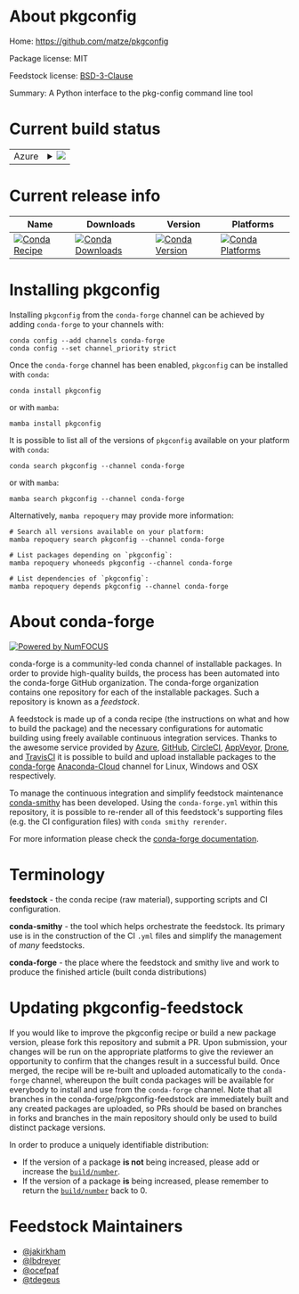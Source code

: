 About pkgconfig
===============

Home: https://github.com/matze/pkgconfig

Package license: MIT

Feedstock license: [BSD-3-Clause](https://github.com/conda-forge/pkgconfig-feedstock/blob/main/LICENSE.txt)

Summary: A Python interface to the pkg-config command line tool

Current build status
====================


<table>
    
  <tr>
    <td>Azure</td>
    <td>
      <details>
        <summary>
          <a href="https://dev.azure.com/conda-forge/feedstock-builds/_build/latest?definitionId=789&branchName=main">
            <img src="https://dev.azure.com/conda-forge/feedstock-builds/_apis/build/status/pkgconfig-feedstock?branchName=main">
          </a>
        </summary>
        <table>
          <thead><tr><th>Variant</th><th>Status</th></tr></thead>
          <tbody><tr>
              <td>linux_64_python3.10.____cpython</td>
              <td>
                <a href="https://dev.azure.com/conda-forge/feedstock-builds/_build/latest?definitionId=789&branchName=main">
                  <img src="https://dev.azure.com/conda-forge/feedstock-builds/_apis/build/status/pkgconfig-feedstock?branchName=main&jobName=linux&configuration=linux_64_python3.10.____cpython" alt="variant">
                </a>
              </td>
            </tr><tr>
              <td>linux_64_python3.11.____cpython</td>
              <td>
                <a href="https://dev.azure.com/conda-forge/feedstock-builds/_build/latest?definitionId=789&branchName=main">
                  <img src="https://dev.azure.com/conda-forge/feedstock-builds/_apis/build/status/pkgconfig-feedstock?branchName=main&jobName=linux&configuration=linux_64_python3.11.____cpython" alt="variant">
                </a>
              </td>
            </tr><tr>
              <td>linux_64_python3.8.____73_pypy</td>
              <td>
                <a href="https://dev.azure.com/conda-forge/feedstock-builds/_build/latest?definitionId=789&branchName=main">
                  <img src="https://dev.azure.com/conda-forge/feedstock-builds/_apis/build/status/pkgconfig-feedstock?branchName=main&jobName=linux&configuration=linux_64_python3.8.____73_pypy" alt="variant">
                </a>
              </td>
            </tr><tr>
              <td>linux_64_python3.8.____cpython</td>
              <td>
                <a href="https://dev.azure.com/conda-forge/feedstock-builds/_build/latest?definitionId=789&branchName=main">
                  <img src="https://dev.azure.com/conda-forge/feedstock-builds/_apis/build/status/pkgconfig-feedstock?branchName=main&jobName=linux&configuration=linux_64_python3.8.____cpython" alt="variant">
                </a>
              </td>
            </tr><tr>
              <td>linux_64_python3.9.____73_pypy</td>
              <td>
                <a href="https://dev.azure.com/conda-forge/feedstock-builds/_build/latest?definitionId=789&branchName=main">
                  <img src="https://dev.azure.com/conda-forge/feedstock-builds/_apis/build/status/pkgconfig-feedstock?branchName=main&jobName=linux&configuration=linux_64_python3.9.____73_pypy" alt="variant">
                </a>
              </td>
            </tr><tr>
              <td>linux_64_python3.9.____cpython</td>
              <td>
                <a href="https://dev.azure.com/conda-forge/feedstock-builds/_build/latest?definitionId=789&branchName=main">
                  <img src="https://dev.azure.com/conda-forge/feedstock-builds/_apis/build/status/pkgconfig-feedstock?branchName=main&jobName=linux&configuration=linux_64_python3.9.____cpython" alt="variant">
                </a>
              </td>
            </tr><tr>
              <td>linux_aarch64_python3.10.____cpython</td>
              <td>
                <a href="https://dev.azure.com/conda-forge/feedstock-builds/_build/latest?definitionId=789&branchName=main">
                  <img src="https://dev.azure.com/conda-forge/feedstock-builds/_apis/build/status/pkgconfig-feedstock?branchName=main&jobName=linux&configuration=linux_aarch64_python3.10.____cpython" alt="variant">
                </a>
              </td>
            </tr><tr>
              <td>linux_aarch64_python3.11.____cpython</td>
              <td>
                <a href="https://dev.azure.com/conda-forge/feedstock-builds/_build/latest?definitionId=789&branchName=main">
                  <img src="https://dev.azure.com/conda-forge/feedstock-builds/_apis/build/status/pkgconfig-feedstock?branchName=main&jobName=linux&configuration=linux_aarch64_python3.11.____cpython" alt="variant">
                </a>
              </td>
            </tr><tr>
              <td>linux_aarch64_python3.8.____73_pypy</td>
              <td>
                <a href="https://dev.azure.com/conda-forge/feedstock-builds/_build/latest?definitionId=789&branchName=main">
                  <img src="https://dev.azure.com/conda-forge/feedstock-builds/_apis/build/status/pkgconfig-feedstock?branchName=main&jobName=linux&configuration=linux_aarch64_python3.8.____73_pypy" alt="variant">
                </a>
              </td>
            </tr><tr>
              <td>linux_aarch64_python3.8.____cpython</td>
              <td>
                <a href="https://dev.azure.com/conda-forge/feedstock-builds/_build/latest?definitionId=789&branchName=main">
                  <img src="https://dev.azure.com/conda-forge/feedstock-builds/_apis/build/status/pkgconfig-feedstock?branchName=main&jobName=linux&configuration=linux_aarch64_python3.8.____cpython" alt="variant">
                </a>
              </td>
            </tr><tr>
              <td>linux_aarch64_python3.9.____73_pypy</td>
              <td>
                <a href="https://dev.azure.com/conda-forge/feedstock-builds/_build/latest?definitionId=789&branchName=main">
                  <img src="https://dev.azure.com/conda-forge/feedstock-builds/_apis/build/status/pkgconfig-feedstock?branchName=main&jobName=linux&configuration=linux_aarch64_python3.9.____73_pypy" alt="variant">
                </a>
              </td>
            </tr><tr>
              <td>linux_aarch64_python3.9.____cpython</td>
              <td>
                <a href="https://dev.azure.com/conda-forge/feedstock-builds/_build/latest?definitionId=789&branchName=main">
                  <img src="https://dev.azure.com/conda-forge/feedstock-builds/_apis/build/status/pkgconfig-feedstock?branchName=main&jobName=linux&configuration=linux_aarch64_python3.9.____cpython" alt="variant">
                </a>
              </td>
            </tr><tr>
              <td>linux_ppc64le_python3.10.____cpython</td>
              <td>
                <a href="https://dev.azure.com/conda-forge/feedstock-builds/_build/latest?definitionId=789&branchName=main">
                  <img src="https://dev.azure.com/conda-forge/feedstock-builds/_apis/build/status/pkgconfig-feedstock?branchName=main&jobName=linux&configuration=linux_ppc64le_python3.10.____cpython" alt="variant">
                </a>
              </td>
            </tr><tr>
              <td>linux_ppc64le_python3.11.____cpython</td>
              <td>
                <a href="https://dev.azure.com/conda-forge/feedstock-builds/_build/latest?definitionId=789&branchName=main">
                  <img src="https://dev.azure.com/conda-forge/feedstock-builds/_apis/build/status/pkgconfig-feedstock?branchName=main&jobName=linux&configuration=linux_ppc64le_python3.11.____cpython" alt="variant">
                </a>
              </td>
            </tr><tr>
              <td>linux_ppc64le_python3.8.____73_pypy</td>
              <td>
                <a href="https://dev.azure.com/conda-forge/feedstock-builds/_build/latest?definitionId=789&branchName=main">
                  <img src="https://dev.azure.com/conda-forge/feedstock-builds/_apis/build/status/pkgconfig-feedstock?branchName=main&jobName=linux&configuration=linux_ppc64le_python3.8.____73_pypy" alt="variant">
                </a>
              </td>
            </tr><tr>
              <td>linux_ppc64le_python3.8.____cpython</td>
              <td>
                <a href="https://dev.azure.com/conda-forge/feedstock-builds/_build/latest?definitionId=789&branchName=main">
                  <img src="https://dev.azure.com/conda-forge/feedstock-builds/_apis/build/status/pkgconfig-feedstock?branchName=main&jobName=linux&configuration=linux_ppc64le_python3.8.____cpython" alt="variant">
                </a>
              </td>
            </tr><tr>
              <td>linux_ppc64le_python3.9.____73_pypy</td>
              <td>
                <a href="https://dev.azure.com/conda-forge/feedstock-builds/_build/latest?definitionId=789&branchName=main">
                  <img src="https://dev.azure.com/conda-forge/feedstock-builds/_apis/build/status/pkgconfig-feedstock?branchName=main&jobName=linux&configuration=linux_ppc64le_python3.9.____73_pypy" alt="variant">
                </a>
              </td>
            </tr><tr>
              <td>linux_ppc64le_python3.9.____cpython</td>
              <td>
                <a href="https://dev.azure.com/conda-forge/feedstock-builds/_build/latest?definitionId=789&branchName=main">
                  <img src="https://dev.azure.com/conda-forge/feedstock-builds/_apis/build/status/pkgconfig-feedstock?branchName=main&jobName=linux&configuration=linux_ppc64le_python3.9.____cpython" alt="variant">
                </a>
              </td>
            </tr><tr>
              <td>osx_64_python3.10.____cpython</td>
              <td>
                <a href="https://dev.azure.com/conda-forge/feedstock-builds/_build/latest?definitionId=789&branchName=main">
                  <img src="https://dev.azure.com/conda-forge/feedstock-builds/_apis/build/status/pkgconfig-feedstock?branchName=main&jobName=osx&configuration=osx_64_python3.10.____cpython" alt="variant">
                </a>
              </td>
            </tr><tr>
              <td>osx_64_python3.11.____cpython</td>
              <td>
                <a href="https://dev.azure.com/conda-forge/feedstock-builds/_build/latest?definitionId=789&branchName=main">
                  <img src="https://dev.azure.com/conda-forge/feedstock-builds/_apis/build/status/pkgconfig-feedstock?branchName=main&jobName=osx&configuration=osx_64_python3.11.____cpython" alt="variant">
                </a>
              </td>
            </tr><tr>
              <td>osx_64_python3.8.____73_pypy</td>
              <td>
                <a href="https://dev.azure.com/conda-forge/feedstock-builds/_build/latest?definitionId=789&branchName=main">
                  <img src="https://dev.azure.com/conda-forge/feedstock-builds/_apis/build/status/pkgconfig-feedstock?branchName=main&jobName=osx&configuration=osx_64_python3.8.____73_pypy" alt="variant">
                </a>
              </td>
            </tr><tr>
              <td>osx_64_python3.8.____cpython</td>
              <td>
                <a href="https://dev.azure.com/conda-forge/feedstock-builds/_build/latest?definitionId=789&branchName=main">
                  <img src="https://dev.azure.com/conda-forge/feedstock-builds/_apis/build/status/pkgconfig-feedstock?branchName=main&jobName=osx&configuration=osx_64_python3.8.____cpython" alt="variant">
                </a>
              </td>
            </tr><tr>
              <td>osx_64_python3.9.____73_pypy</td>
              <td>
                <a href="https://dev.azure.com/conda-forge/feedstock-builds/_build/latest?definitionId=789&branchName=main">
                  <img src="https://dev.azure.com/conda-forge/feedstock-builds/_apis/build/status/pkgconfig-feedstock?branchName=main&jobName=osx&configuration=osx_64_python3.9.____73_pypy" alt="variant">
                </a>
              </td>
            </tr><tr>
              <td>osx_64_python3.9.____cpython</td>
              <td>
                <a href="https://dev.azure.com/conda-forge/feedstock-builds/_build/latest?definitionId=789&branchName=main">
                  <img src="https://dev.azure.com/conda-forge/feedstock-builds/_apis/build/status/pkgconfig-feedstock?branchName=main&jobName=osx&configuration=osx_64_python3.9.____cpython" alt="variant">
                </a>
              </td>
            </tr><tr>
              <td>osx_arm64_python3.10.____cpython</td>
              <td>
                <a href="https://dev.azure.com/conda-forge/feedstock-builds/_build/latest?definitionId=789&branchName=main">
                  <img src="https://dev.azure.com/conda-forge/feedstock-builds/_apis/build/status/pkgconfig-feedstock?branchName=main&jobName=osx&configuration=osx_arm64_python3.10.____cpython" alt="variant">
                </a>
              </td>
            </tr><tr>
              <td>osx_arm64_python3.11.____cpython</td>
              <td>
                <a href="https://dev.azure.com/conda-forge/feedstock-builds/_build/latest?definitionId=789&branchName=main">
                  <img src="https://dev.azure.com/conda-forge/feedstock-builds/_apis/build/status/pkgconfig-feedstock?branchName=main&jobName=osx&configuration=osx_arm64_python3.11.____cpython" alt="variant">
                </a>
              </td>
            </tr><tr>
              <td>osx_arm64_python3.8.____cpython</td>
              <td>
                <a href="https://dev.azure.com/conda-forge/feedstock-builds/_build/latest?definitionId=789&branchName=main">
                  <img src="https://dev.azure.com/conda-forge/feedstock-builds/_apis/build/status/pkgconfig-feedstock?branchName=main&jobName=osx&configuration=osx_arm64_python3.8.____cpython" alt="variant">
                </a>
              </td>
            </tr><tr>
              <td>osx_arm64_python3.9.____cpython</td>
              <td>
                <a href="https://dev.azure.com/conda-forge/feedstock-builds/_build/latest?definitionId=789&branchName=main">
                  <img src="https://dev.azure.com/conda-forge/feedstock-builds/_apis/build/status/pkgconfig-feedstock?branchName=main&jobName=osx&configuration=osx_arm64_python3.9.____cpython" alt="variant">
                </a>
              </td>
            </tr><tr>
              <td>win_64_python3.10.____cpython</td>
              <td>
                <a href="https://dev.azure.com/conda-forge/feedstock-builds/_build/latest?definitionId=789&branchName=main">
                  <img src="https://dev.azure.com/conda-forge/feedstock-builds/_apis/build/status/pkgconfig-feedstock?branchName=main&jobName=win&configuration=win_64_python3.10.____cpython" alt="variant">
                </a>
              </td>
            </tr><tr>
              <td>win_64_python3.11.____cpython</td>
              <td>
                <a href="https://dev.azure.com/conda-forge/feedstock-builds/_build/latest?definitionId=789&branchName=main">
                  <img src="https://dev.azure.com/conda-forge/feedstock-builds/_apis/build/status/pkgconfig-feedstock?branchName=main&jobName=win&configuration=win_64_python3.11.____cpython" alt="variant">
                </a>
              </td>
            </tr><tr>
              <td>win_64_python3.8.____73_pypy</td>
              <td>
                <a href="https://dev.azure.com/conda-forge/feedstock-builds/_build/latest?definitionId=789&branchName=main">
                  <img src="https://dev.azure.com/conda-forge/feedstock-builds/_apis/build/status/pkgconfig-feedstock?branchName=main&jobName=win&configuration=win_64_python3.8.____73_pypy" alt="variant">
                </a>
              </td>
            </tr><tr>
              <td>win_64_python3.8.____cpython</td>
              <td>
                <a href="https://dev.azure.com/conda-forge/feedstock-builds/_build/latest?definitionId=789&branchName=main">
                  <img src="https://dev.azure.com/conda-forge/feedstock-builds/_apis/build/status/pkgconfig-feedstock?branchName=main&jobName=win&configuration=win_64_python3.8.____cpython" alt="variant">
                </a>
              </td>
            </tr><tr>
              <td>win_64_python3.9.____73_pypy</td>
              <td>
                <a href="https://dev.azure.com/conda-forge/feedstock-builds/_build/latest?definitionId=789&branchName=main">
                  <img src="https://dev.azure.com/conda-forge/feedstock-builds/_apis/build/status/pkgconfig-feedstock?branchName=main&jobName=win&configuration=win_64_python3.9.____73_pypy" alt="variant">
                </a>
              </td>
            </tr><tr>
              <td>win_64_python3.9.____cpython</td>
              <td>
                <a href="https://dev.azure.com/conda-forge/feedstock-builds/_build/latest?definitionId=789&branchName=main">
                  <img src="https://dev.azure.com/conda-forge/feedstock-builds/_apis/build/status/pkgconfig-feedstock?branchName=main&jobName=win&configuration=win_64_python3.9.____cpython" alt="variant">
                </a>
              </td>
            </tr>
          </tbody>
        </table>
      </details>
    </td>
  </tr>
</table>

Current release info
====================

| Name | Downloads | Version | Platforms |
| --- | --- | --- | --- |
| [![Conda Recipe](https://img.shields.io/badge/recipe-pkgconfig-green.svg)](https://anaconda.org/conda-forge/pkgconfig) | [![Conda Downloads](https://img.shields.io/conda/dn/conda-forge/pkgconfig.svg)](https://anaconda.org/conda-forge/pkgconfig) | [![Conda Version](https://img.shields.io/conda/vn/conda-forge/pkgconfig.svg)](https://anaconda.org/conda-forge/pkgconfig) | [![Conda Platforms](https://img.shields.io/conda/pn/conda-forge/pkgconfig.svg)](https://anaconda.org/conda-forge/pkgconfig) |

Installing pkgconfig
====================

Installing `pkgconfig` from the `conda-forge` channel can be achieved by adding `conda-forge` to your channels with:

```
conda config --add channels conda-forge
conda config --set channel_priority strict
```

Once the `conda-forge` channel has been enabled, `pkgconfig` can be installed with `conda`:

```
conda install pkgconfig
```

or with `mamba`:

```
mamba install pkgconfig
```

It is possible to list all of the versions of `pkgconfig` available on your platform with `conda`:

```
conda search pkgconfig --channel conda-forge
```

or with `mamba`:

```
mamba search pkgconfig --channel conda-forge
```

Alternatively, `mamba repoquery` may provide more information:

```
# Search all versions available on your platform:
mamba repoquery search pkgconfig --channel conda-forge

# List packages depending on `pkgconfig`:
mamba repoquery whoneeds pkgconfig --channel conda-forge

# List dependencies of `pkgconfig`:
mamba repoquery depends pkgconfig --channel conda-forge
```


About conda-forge
=================

[![Powered by
NumFOCUS](https://img.shields.io/badge/powered%20by-NumFOCUS-orange.svg?style=flat&colorA=E1523D&colorB=007D8A)](https://numfocus.org)

conda-forge is a community-led conda channel of installable packages.
In order to provide high-quality builds, the process has been automated into the
conda-forge GitHub organization. The conda-forge organization contains one repository
for each of the installable packages. Such a repository is known as a *feedstock*.

A feedstock is made up of a conda recipe (the instructions on what and how to build
the package) and the necessary configurations for automatic building using freely
available continuous integration services. Thanks to the awesome service provided by
[Azure](https://azure.microsoft.com/en-us/services/devops/), [GitHub](https://github.com/),
[CircleCI](https://circleci.com/), [AppVeyor](https://www.appveyor.com/),
[Drone](https://cloud.drone.io/welcome), and [TravisCI](https://travis-ci.com/)
it is possible to build and upload installable packages to the
[conda-forge](https://anaconda.org/conda-forge) [Anaconda-Cloud](https://anaconda.org/)
channel for Linux, Windows and OSX respectively.

To manage the continuous integration and simplify feedstock maintenance
[conda-smithy](https://github.com/conda-forge/conda-smithy) has been developed.
Using the ``conda-forge.yml`` within this repository, it is possible to re-render all of
this feedstock's supporting files (e.g. the CI configuration files) with ``conda smithy rerender``.

For more information please check the [conda-forge documentation](https://conda-forge.org/docs/).

Terminology
===========

**feedstock** - the conda recipe (raw material), supporting scripts and CI configuration.

**conda-smithy** - the tool which helps orchestrate the feedstock.
                   Its primary use is in the construction of the CI ``.yml`` files
                   and simplify the management of *many* feedstocks.

**conda-forge** - the place where the feedstock and smithy live and work to
                  produce the finished article (built conda distributions)


Updating pkgconfig-feedstock
============================

If you would like to improve the pkgconfig recipe or build a new
package version, please fork this repository and submit a PR. Upon submission,
your changes will be run on the appropriate platforms to give the reviewer an
opportunity to confirm that the changes result in a successful build. Once
merged, the recipe will be re-built and uploaded automatically to the
`conda-forge` channel, whereupon the built conda packages will be available for
everybody to install and use from the `conda-forge` channel.
Note that all branches in the conda-forge/pkgconfig-feedstock are
immediately built and any created packages are uploaded, so PRs should be based
on branches in forks and branches in the main repository should only be used to
build distinct package versions.

In order to produce a uniquely identifiable distribution:
 * If the version of a package **is not** being increased, please add or increase
   the [``build/number``](https://docs.conda.io/projects/conda-build/en/latest/resources/define-metadata.html#build-number-and-string).
 * If the version of a package **is** being increased, please remember to return
   the [``build/number``](https://docs.conda.io/projects/conda-build/en/latest/resources/define-metadata.html#build-number-and-string)
   back to 0.

Feedstock Maintainers
=====================

* [@jakirkham](https://github.com/jakirkham/)
* [@lbdreyer](https://github.com/lbdreyer/)
* [@ocefpaf](https://github.com/ocefpaf/)
* [@tdegeus](https://github.com/tdegeus/)

